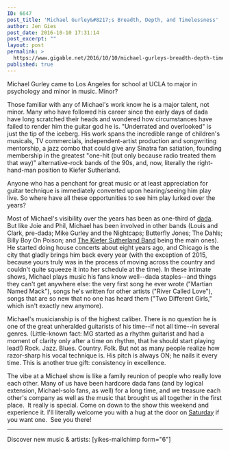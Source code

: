 ```yaml
---
ID: 6647
post_title: 'Michael Gurley&#8217;s Breadth, Depth, and Timelessness'
author: Jen Gies
post_date: 2016-10-10 17:31:14
post_excerpt: ""
layout: post
permalink: >
  https://www.gigable.net/2016/10/10/michael-gurleys-breadth-depth-timelessness/
published: true
---
```

Michael Gurley came to Los Angeles for school at UCLA to major in psychology and minor in music. Minor?

Those familiar with any of Michael's work know he is a major talent, not minor. Many who have followed his career since the early days of dada have long scratched their heads and wondered how circumstances have failed to render him the guitar god he is. "Underrated and overlooked" is just the tip of the iceberg. His work spans the incredible range of children's musicals, TV commercials, independent-artist production and songwriting mentorship, a jazz combo that could give any Sinatra fan satiation, founding membership in the greatest "one-hit (but only because radio treated them that way)" alternative-rock bands of the 90s, and, now, literally the right-hand-man position to Kiefer Sutherland.

Anyone who has a penchant for great music or at least appreciation for guitar technique is immediately converted upon hearing/seeing him play live. So where have all these opportunities to see him play lurked over the years?

Most of Michael's visibility over the years has been as one-third of <a href="http://dadaforever.com/">dada</a>. But like Joie and Phil, Michael has been involved in other bands (Louis and Clark, pre-dada; Mike Gurley and the Nightcaps; Butterfly Jones; The Dahls; Billy Boy On Poison; and <a href="http://kiefersutherlandmusic.com/">The Kiefer Sutherland Band</a> being the main ones). He started doing house concerts about eight years ago, and Chicago is the city that gladly brings him back every year (with the exception of 2015, because yours truly was in the process of moving across the country and couldn't quite squeeze it into her schedule at the time). In these intimate shows, Michael plays music his fans know well--dada staples--and things they can't get anywhere else: the very first song he ever wrote ("Martian Named Mack"), songs he's written for other artists ("River Called Love"), songs that are so new that no one has heard them ("Two Different Girls," which isn't exactly new anymore).

Michael's musicianship is of the highest caliber. There is no question he is one of the great unheralded guitarists of his time--if not all time--in several genres. (Little-known fact: MG started as a rhythm guitarist and had a moment of clarity only after a time on rhythm, that he should start playing lead!) Rock. Jazz. Blues. Country. Folk. But not as many people realize how razor-sharp his vocal technique is. His pitch is always ON; he nails it every time. This is another true gift: consistency in excellence.

The vibe at a Michael show is like a family reunion of people who really love each other. Many of us have been hardcore dada fans (and by logical extension, Michael-solo fans, as well) for a long time, and we treasure each other's company as well as the music that brought us all together in the first place.  It really is special. Come on down to the show this weekend and experience it. I'll literally welcome you with a hug at the door on <a href="https://www.gigable.net/campaigns/pending-michael-gurley-haymarket-brewery-chicago/">Saturday</a> if you want one.  See you there!

<hr />

Discover new music &amp; artists: [yikes-mailchimp form="6"]
